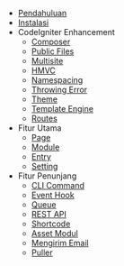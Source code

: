 * [Pendahuluan](README.md)
* [Instalasi](Instalasi.md)
* CodeIgniter Enhancement
  * [Composer](Composer.md)
  * [Public Files](Public-Files.md)
  * [Multisite](Multisite.md)
  * [HMVC](hmvc.md)
  * [Namespacing](Namespacing.md)
  * [Throwing Error](Throw-Error.md)
  * [Theme](Membuat-Tema.md)
  * [Template Engine](Latte-Templating.md)
  * [Routes](Route.md)
* Fitur Utama
  * [Page](Konsep-Page.md)
  * [Module](Membuat-Modul.md)
  * [Entry](Membuat-Entry.md)
  * [Setting](Setting.md)
* Fitur Penunjang
  * [CLI Command](CLI-Command.md)
  * [Event Hook](Event-Hook.md)
  * [Queue](Queue.md)
  * [REST API](REST-API.md)
  * [Shortcode](Shortcode.md)
  * [Asset Modul](Asset-Modul.md)
  * [Mengirim Email](Mengirim-Email.md)
  * [Puller](Puller.md)
